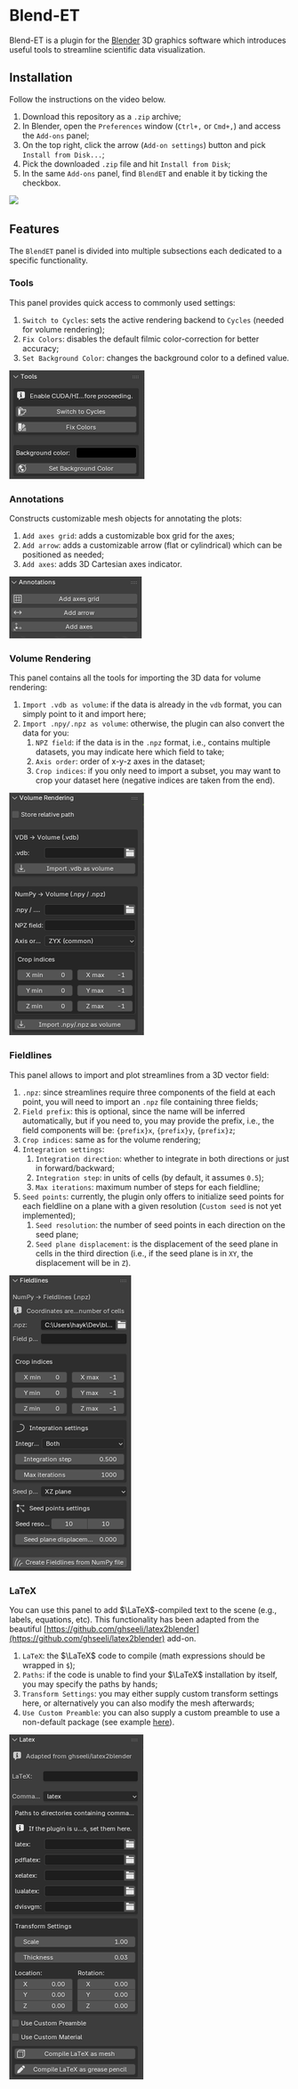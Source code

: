 # Blend-ET

Blend-ET is a plugin for the [Blender](https://www.blender.org/) 3D graphics software which introduces useful tools to streamline scientific data visualization.

## Installation

Follow the instructions on the video below.

1. Download this repository as a `.zip` archive;
2. In Blender, open the `Preferences` window (`Ctrl+,` or `Cmd+,`) and access the `Add-ons` panel;
3. On the top right, click the arrow (`Add-on settings`) button and pick `Install from Disk...`;
4. Pick the downloaded `.zip` file and hit `Install from Disk`;
5. In the same `Add-ons` panel, find `BlendET` and enable it by ticking the checkbox.

![](docs/blendet-howto.webp)

## Features

The `BlendET` panel is divided into multiple subsections each dedicated to a specific functionality.

### Tools

This panel provides quick access to commonly used settings:

1. `Switch to Cycles`: sets the active rendering backend to `Cycles` (needed for volume rendering);
2. `Fix Colors`: disables the default filmic color-correction for better accuracy;
3. `Set Background Color`: changes the background color to a defined value.

![](docs/tools-panel.png)

### Annotations

Constructs customizable mesh objects for annotating the plots:

1. `Add axes grid`: adds a customizable box grid for the axes;
2. `Add arrow`: adds a customizable arrow (flat or cylindrical) which can be positioned as needed;
3. `Add axes`: adds 3D Cartesian axes indicator.

![](docs/annotations-panel.png)

### Volume Rendering

This panel contains all the tools for importing the 3D data for volume rendering:

1. `Import .vdb as volume`: if the data is already in the `vdb` format, you can simply point to it and import here;
2. `Import .npy/.npz as volume`: otherwise, the plugin can also convert the data for you:
   1. `NPZ field`: if the data is in the `.npz` format, i.e., contains multiple datasets, you may indicate here which field to take;
   2. `Axis order`: order of x-y-z axes in the dataset;
   3. `Crop indices`: if you only need to import a subset, you may want to crop your dataset here (negative indices are taken from the end).

![](docs/volume-rendering-panel.png)

### Fieldlines

This panel allows to import and plot streamlines from a 3D vector field:

1. `.npz`: since streamlines require three components of the field at each point, you will need to import an `.npz` file containing three fields; 
2. `Field prefix`: this is optional, since the name will be inferred automatically, but if you need to, you may provide the prefix, i.e., the field components will be: `{prefix}x`, `{prefix}y`, `{prefix}z`;
3. `Crop indices`: same as for the volume rendering;
4. `Integration settings`:
   1. `Integration direction`: whether to integrate in both directions or just in forward/backward;
   2. `Integration step`: in units of cells (by default, it assumes `0.5`);
   3. `Max iterations`: maximum number of steps for each fieldline;
5. `Seed points`: currently, the plugin only offers to initialize seed points for each fieldline on a plane with a given resolution (`Custom seed` is not yet implemented);
   1. `Seed resolution`: the number of seed points in each direction on the seed plane;
   2. `Seed plane displacement`: is the displacement of the seed plane in cells in the third direction (i.e., if the seed plane is in `XY`, the displacement will be in `Z`).

![](docs/fieldlines-panel.png)

### LaTeX

You can use this panel to add $\LaTeX$-compiled text to the scene (e.g., labels, equations, etc). This functionality has been adapted from the beautiful [https://github.com/ghseeli/latex2blender](https://github.com/ghseeli/latex2blender) add-on.

1. `LaTeX`: the $\LaTeX$ code to compile (math expressions should be wrapped in `$`);
2. `Paths`: if the code is unable to find your $\LaTeX$ installation by itself, you may specify the paths by hands;
3. `Transform Settings`: you may either supply custom transform settings here, or alternatively you can also modify the mesh afterwards;
4. `Use Custom Preamble`: you can also supply a custom preamble to use a non-default package (see example [here](https://github.com/ghseeli/latex2blender/blob/master/custom_preamble_example.tex)).

![](docs/latex-panel.png)